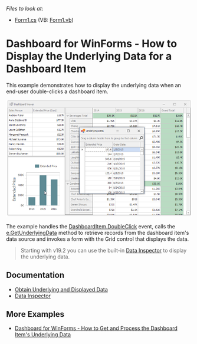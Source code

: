 <!-- default file list -->
*Files to look at*:

* [Form1.cs](./CS/Dashboard_UnderlyingDataWin/Form1.cs) (VB: [Form1.vb](./VB/Dashboard_UnderlyingDataWin/Form1.vb))
<!-- default file list end -->
# Dashboard for WinForms - How to Display the Underlying Data for a Dashboard Item


This example demonstrates how to display the underlying data when an end-user double-clicks a dashboard item.

![screenshot](/images/screenshot.png)

The example handles the [DashboardItem.DoubleClick](https://docs.devexpress.com/Dashboard/DevExpress.DashboardWin.DashboardViewer.DashboardItemDoubleClick) event, calls the [e.GetUnderlyingData](https://docs.devexpress.com/Dashboard/DevExpress.DashboardWin.DashboardItemMouseHitTestEventArgs.GetUnderlyingData) method to retrieve records from the dashboard item's data source and invokes a form with the Grid control that displays the data.

> Starting with v19.2 you can use the built-in [Data Inspector](https://docs.devexpress.com/Dashboard/401194/common-features/underlying-and-displayed-data/data-inspector) to display the underlying data.

## Documentation

- [Obtain Underlying and Displayed Data](https://docs.devexpress.com/Dashboard/17269/winforms-dashboard/winforms-viewer/obtaining-underlying-and-displayed-data)
- [Data Inspector](https://docs.devexpress.com/Dashboard/401194/common-features/underlying-and-displayed-data/data-inspector)

## More Examples

- [Dashboard for WinForms - How to Get and Process the Dashboard Item's Underlying Data](https://github.com/DevExpress-Examples/how-to-obtain-a-dashboard-items-client-data-in-the-winforms-viewer-t140553)
